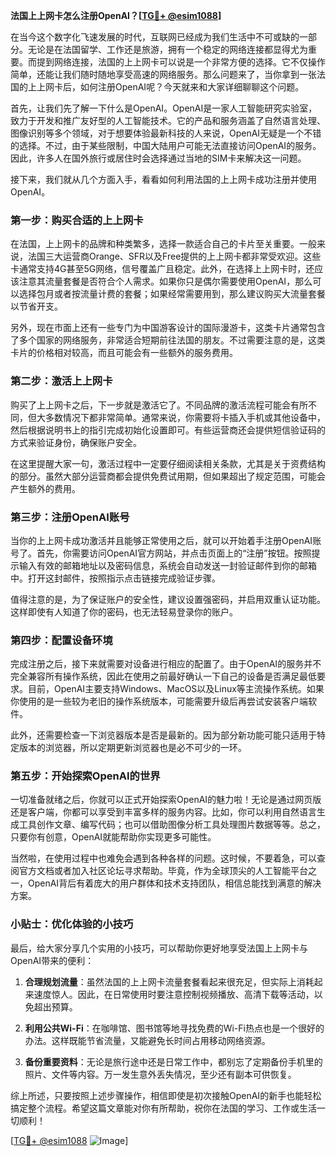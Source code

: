 **法国上上网卡怎么注册OpenAI？[[TG💪+ @esim1088](https://t.me/s/esim1088)]**

在当今这个数字化飞速发展的时代，互联网已经成为我们生活中不可或缺的一部分。无论是在法国留学、工作还是旅游，拥有一个稳定的网络连接都显得尤为重要。而提到网络连接，法国的上上网卡可以说是一个非常方便的选择。它不仅操作简单，还能让我们随时随地享受高速的网络服务。那么问题来了，当你拿到一张法国的上上网卡后，如何注册OpenAI呢？今天就来和大家详细聊聊这个问题。

首先，让我们先了解一下什么是OpenAI。OpenAI是一家人工智能研究实验室，致力于开发和推广友好型的人工智能技术。它的产品和服务涵盖了自然语言处理、图像识别等多个领域，对于想要体验最新科技的人来说，OpenAI无疑是一个不错的选择。不过，由于某些限制，中国大陆用户可能无法直接访问OpenAI的服务。因此，许多人在国外旅行或居住时会选择通过当地的SIM卡来解决这一问题。

接下来，我们就从几个方面入手，看看如何利用法国的上上网卡成功注册并使用OpenAI。

### 第一步：购买合适的上上网卡

在法国，上上网卡的品牌和种类繁多，选择一款适合自己的卡片至关重要。一般来说，法国三大运营商Orange、SFR以及Free提供的上上网卡都非常受欢迎。这些卡通常支持4G甚至5G网络，信号覆盖广且稳定。此外，在选择上上网卡时，还应该注意其流量套餐是否符合个人需求。如果你只是偶尔需要使用OpenAI，那么可以选择包月或者按流量计费的套餐；如果经常需要用到，那么建议购买大流量套餐以节省开支。

另外，现在市面上还有一些专门为中国游客设计的国际漫游卡，这类卡片通常包含了多个国家的网络服务，非常适合短期前往法国的朋友。不过需要注意的是，这类卡片的价格相对较高，而且可能会有一些额外的服务费用。

### 第二步：激活上上网卡

购买了上上网卡之后，下一步就是激活它了。不同品牌的激活流程可能会有所不同，但大多数情况下都非常简单。通常来说，你需要将卡插入手机或其他设备中，然后根据说明书上的指引完成初始化设置即可。有些运营商还会提供短信验证码的方式来验证身份，确保账户安全。

在这里提醒大家一句，激活过程中一定要仔细阅读相关条款，尤其是关于资费结构的部分。虽然大部分运营商都会提供免费试用期，但如果超出了规定范围，可能会产生额外的费用。

### 第三步：注册OpenAI账号

当你的上上网卡成功激活并且能够正常使用之后，就可以开始着手注册OpenAI账号了。首先，你需要访问OpenAI官方网站，并点击页面上的“注册”按钮。按照提示输入有效的邮箱地址以及密码信息，系统会自动发送一封验证邮件到你的邮箱中。打开这封邮件，按照指示点击链接完成验证步骤。

值得注意的是，为了保证账户的安全性，建议设置强密码，并启用双重认证功能。这样即使有人知道了你的密码，也无法轻易登录你的账户。

### 第四步：配置设备环境

完成注册之后，接下来就需要对设备进行相应的配置了。由于OpenAI的服务并不完全兼容所有操作系统，因此在使用之前最好确认一下自己的设备是否满足最低要求。目前，OpenAI主要支持Windows、MacOS以及Linux等主流操作系统。如果你使用的是一些较为老旧的操作系统版本，可能需要升级后再尝试安装客户端软件。

此外，还需要检查一下浏览器版本是否是最新的。因为部分新功能可能只适用于特定版本的浏览器，所以定期更新浏览器也是必不可少的一环。

### 第五步：开始探索OpenAI的世界

一切准备就绪之后，你就可以正式开始探索OpenAI的魅力啦！无论是通过网页版还是客户端，你都可以享受到丰富多样的服务内容。比如，你可以利用自然语言生成工具创作文章、编写代码；也可以借助图像分析工具处理图片数据等等。总之，只要你有创意，OpenAI就能帮助你实现更多可能性。

当然啦，在使用过程中也难免会遇到各种各样的问题。这时候，不要着急，可以查阅官方文档或者加入社区论坛寻求帮助。毕竟，作为全球顶尖的人工智能平台之一，OpenAI背后有着庞大的用户群体和技术支持团队，相信总能找到满意的解决方案。

### 小贴士：优化体验的小技巧

最后，给大家分享几个实用的小技巧，可以帮助你更好地享受法国上上网卡与OpenAI带来的便利：

1. **合理规划流量**：虽然法国的上上网卡流量套餐看起来很充足，但实际上消耗起来速度惊人。因此，在日常使用时要注意控制视频播放、高清下载等活动，以免超出预算。
   
2. **利用公共Wi-Fi**：在咖啡馆、图书馆等地寻找免费的Wi-Fi热点也是一个很好的办法。这样既能节省流量，又能避免长时间占用移动网络资源。

3. **备份重要资料**：无论是旅行途中还是日常工作中，都别忘了定期备份手机里的照片、文件等内容。万一发生意外丢失情况，至少还有副本可供恢复。

综上所述，只要按照上述步骤操作，相信即使是初次接触OpenAI的新手也能轻松搞定整个流程。希望这篇文章能对你有所帮助，祝你在法国的学习、工作或生活一切顺利！

[[TG💪+ @esim1088](https://t.me/s/esim1088) ![Image](https://i.postimg.cc/4NQfJmqS/Snipaste-2025-05-13-00-14-12.png)]